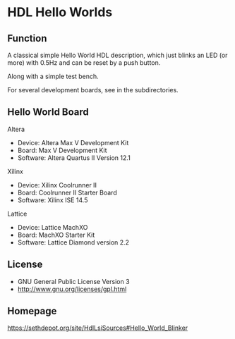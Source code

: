 HDL Hello Worlds
================

Function
--------
A classical simple Hello World HDL description, which
just blinks an LED (or more) with 0.5Hz and can be reset
by a push button.

Along with a simple test bench.

For several development boards, see in the subdirectories.


Hello World Board
-----------------
Altera
- Device: Altera Max V Development Kit
- Board: Max V Development Kit
- Software: Altera Quartus II Version 12.1

Xilinx
- Device: Xilinx Coolrunner II
- Board: Coolrunner II Starter Board
- Software: Xilinx ISE 14.5

Lattice
- Device: Lattice MachXO
- Board: MachXO Starter Kit
- Software: Lattice Diamond version 2.2

License
-------
- GNU General Public License Version 3
- http://www.gnu.org/licenses/gpl.html

Homepage
--------
https://sethdepot.org/site/HdlLsiSources#Hello_World_Blinker

